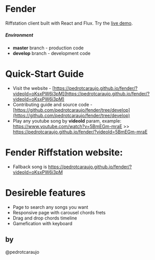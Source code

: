 # Fender

Riffstation client built with React and Flux. Try the [live demo](https://pedrotcaraujo.github.io/fender/?videoId=oKsxPW6i3pM).

##### Environment 
- **master** branch - production code
- **develop** branch - development code

# Quick-Start Guide
- Visit the website - [https://pedrotcaraujo.github.io/fender/?videoId=oKsxPW6i3pM](https://pedrotcaraujo.github.io/fender/?videoId=oKsxPW6i3pM)
- Contributing guide and source code - [https://github.com/pedrotcaraujo/fender/tree/develop](https://github.com/pedrotcaraujo/fender/tree/develop)
- Play any youtube song by **videoId** param, example: 
 https://www.youtube.com/watch?v=5BmEGm-mraE >> https://pedrotcaraujo.github.io/fender/?videoId=5BmEGm-mraE


# Fender Riffstation website:
 - Fallback song is https://pedrotcaraujo.github.io/fender/?videoId=oKsxPW6i3pM

# Desireble features
- Page to search any songs you want
- Responsive page with carousel chords frets
- Drag and drop chords timeline
- Gamefication with keyboard

## by
@pedrotcaraujo
